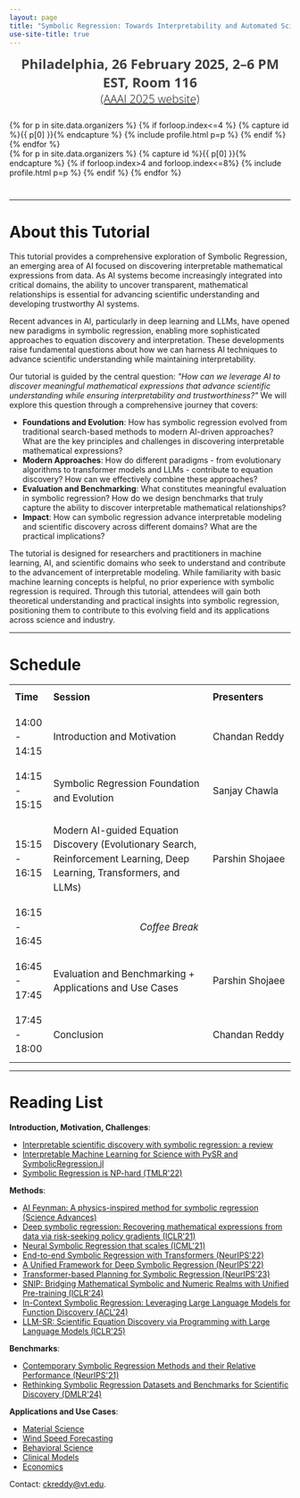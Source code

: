 ```yaml
---
layout: page
title: "Symbolic Regression: Towards Interpretability and Automated Scientific Discovery"
use-site-title: true
---
```


<div class="venue" style="font-size: 24px; display: block; font-family: 'Open Sans', 'Helvetica Neue', Helvetica, Arial, sans-serif; font-weight: 300; color: #404040; text-align: center;">
  <strong>Philadelphia, 26 February 2025, 2–6 PM EST, Room 116</strong>
</div>

<div class="venue" style="font-size: 20px; display: block; font-family: 'Open Sans', 'Helvetica Neue', Helvetica, Arial, sans-serif; font-weight: 300; color: #404040; text-align: center;">
  <a target="_blank" href="https://aaai.org/conference/aaai/aaai-25/tutorial-and-lab-list/#TH26">(AAAI 2025 website)</a>
</div>


<div class="sharethis-inline-share-buttons"></div>
<meta name="thumbnail" content="./img/aaai-logo.png" />

<div class="container" style="margin-bottom: 10px;"></div>


<div class="container" style="margin-top: 25px;margin-bottom: 40px;">
  <!-- <br> 
  <div class="row"> -->
  <div class="row">
    {% for p in site.data.organizers %}
    {% if forloop.index<=4 %}
    {% capture id %}{{ p[0] }}{% endcapture %}
    {% include profile.html p=p %}
    {% endif %}
    {% endfor %}
  </div>
  <div class="row">
    {% for p in site.data.organizers %}
    {% capture id %}{{ p[0] }}{% endcapture %}
    {% if forloop.index>4 and forloop.index<=8%}
    {% include profile.html p=p %}
    {% endif %}
    {% endfor %}
  </div>
</div>
<hr>

<!-- # Program Committee
<div class="container">
  <ul class="list-group list-group-flush">
    {% for p in site.data.pc.people %}
      <li class="list-group-item col-xs-6 col-sm-4 col-md-3">{{ p }}</li>
    {% endfor %}
  </ul>
</div>
<hr> -->


# About this Tutorial

This tutorial provides a comprehensive exploration of Symbolic Regression, an emerging area of AI focused on discovering interpretable mathematical expressions from data. As AI systems become increasingly integrated into critical domains, the ability to uncover transparent, mathematical relationships is essential for advancing scientific understanding and developing trustworthy AI systems. 

Recent advances in AI, particularly in deep learning and LLMs, have opened new paradigms in symbolic regression, enabling more sophisticated approaches to equation discovery and interpretation. These developments raise fundamental questions about how we can harness AI techniques to advance scientific understanding while maintaining interpretability.

Our tutorial is guided by the central question:
*"How can we leverage AI to discover meaningful mathematical expressions that advance scientific understanding while ensuring interpretability and trustworthiness?"*
We will explore this question through a comprehensive journey that covers:

- **Foundations and Evolution**: How has symbolic regression evolved from traditional search-based methods to modern AI-driven approaches? What are the key principles and challenges in discovering interpretable mathematical expressions?
- **Modern Approaches**: How do different paradigms - from evolutionary algorithms to transformer models and LLMs - contribute to equation discovery? How can we effectively combine these approaches?
- **Evaluation and Benchmarking**: What constitutes meaningful evaluation in symbolic regression? How do we design benchmarks that truly capture the ability to discover interpretable mathematical relationships?
- **Impact**: How can symbolic regression advance interpretable modeling and scientific discovery across different domains? What are the practical implications?

The tutorial is designed for researchers and practitioners in machine learning, AI, and scientific domains who seek to understand and contribute to the advancement of interpretable modeling. While familiarity with basic machine learning concepts is helpful, no prior experience with symbolic regression is required.
Through this tutorial, attendees will gain both theoretical understanding and practical insights into symbolic regression, positioning them to contribute to this evolving field and its applications across science and industry.

<hr>


# Schedule

<div class="container" style="margin-top: 15px; text-align: center;">
  <table style="width: 100%; max-width: 1050px; margin: auto; border-collapse: collapse; font-size: 17px; line-height: 1.5;">
    <tr style="font-weight: bold;">
      <th style="padding: 10px; text-align: left; width: 12%;">Time</th>
      <th style="padding: 10px; text-align: left; width: 58%;">Session</th>
      <th style="padding: 10px; text-align: left; width: 30%;">Presenters</th>
    </tr>
    <tr>
      <td style="padding: 10px;">14:00 - 14:15</td>
      <td style="padding: 10px;">Introduction and Motivation</td>
      <td style="padding: 10px;">Chandan Reddy</td>
    </tr>
    <tr>
      <td style="padding: 10px;">14:15 - 15:15</td>
      <td style="padding: 10px;">Symbolic Regression Foundation and Evolution </td>
      <td style="padding: 10px;">Sanjay Chawla</td>
    </tr>
    <tr>
      <td style="padding: 10px;">15:15 - 16:15</td>
      <td style="padding: 10px;">Modern AI-guided Equation Discovery (Evolutionary Search, Reinforcement Learning, Deep Learning, Transformers, and LLMs) </td>
      <td style="padding: 10px;">Parshin Shojaee</td>
    </tr>
    <tr>
      <td style="padding: 10px;">16:15 - 16:45</td>
      <td colspan="2" style="padding: 10px; font-style: italic; text-align: center;">Coffee Break</td>
    </tr>
    <tr>
      <td style="padding: 10px;">16:45 - 17:45</td>
      <td style="padding: 10px;">Evaluation and Benchmarking + Applications and Use Cases</td>
      <td style="padding: 10px;">Parshin Shojaee</td>
    </tr>
    <tr>
      <td style="padding: 10px;">17:45 - 18:00</td>
      <td style="padding: 10px;">Conclusion</td>
      <td style="padding: 10px;">Chandan Reddy</td>
    </tr>
  </table>
</div>

<hr>


# Reading List

**Introduction, Motivation, Challenges**:
- [Interpretable scientific discovery with symbolic regression: a review](https://link.springer.com/article/10.1007/s10462-023-10622-0)
- [Interpretable Machine Learning for Science with PySR and SymbolicRegression.jl](https://arxiv.org/abs/2305.01582)
- [Symbolic Regression is NP-hard (TMLR'22)](https://openreview.net/forum?id=LTiaPxqe2e)
  
**Methods**:
- [AI Feynman: A physics-inspired method for symbolic regression (Science Advances)](https://www.science.org/doi/10.1126/sciadv.aay2631) 
- [Deep symbolic regression: Recovering mathematical expressions from data via risk-seeking policy gradients (ICLR'21)](https://openreview.net/forum?id=m5Qsh0kBQG)
- [Neural Symbolic Regression that scales (ICML'21)](https://proceedings.mlr.press/v139/biggio21a.html)
- [End-to-end Symbolic Regression with Transformers (NeurIPS'22)](https://proceedings.neurips.cc/paper_files/paper/2022/hash/42eb37cdbefd7abae0835f4b67548c39-Abstract-Conference.html)
- [A Unified Framework for Deep Symbolic Regression (NeurIPS'22)](https://proceedings.neurips.cc/paper_files/paper/2022/hash/dbca58f35bddc6e4003b2dd80e42f838-Abstract-Conference.html)
- [Transformer-based Planning for Symbolic Regression (NeurIPS'23)](https://proceedings.neurips.cc/paper_files/paper/2023/hash/8ffb4e3118280a66b192b6f06e0e2596-Abstract-Conference.html)
- [SNIP: Bridging Mathematical Symbolic and Numeric Realms with Unified Pre-training (ICLR'24)](https://openreview.net/forum?id=KZSEgJGPxu)
- [In-Context Symbolic Regression: Leveraging Large Language Models for Function Discovery (ACL'24)](https://aclanthology.org/2024.acl-srw.49/)
- [LLM-SR: Scientific Equation Discovery via Programming with Large Language Models (ICLR'25)](https://openreview.net/forum?id=m2nmp8P5in)

**Benchmarks**:
- [Contemporary Symbolic Regression Methods and their Relative Performance (NeurIPS'21)](https://datasets-benchmarks-proceedings.neurips.cc/paper/2021/hash/c0c7c76d30bd3dcaefc96f40275bdc0a-Abstract-round1.html)
- [Rethinking Symbolic Regression Datasets and Benchmarks for Scientific Discovery (DMLR'24)](https://openreview.net/forum?id=i2e2wqt0nAI)

**Applications and Use Cases**:
- [Material Science](https://www.cambridge.org/core/journals/mrs-communications/article/symbolic-regression-in-materials-science/A5836F4AF5E9395A9B27541C5042A7F3)
- [Wind Speed Forecasting](https://arxiv.org/pdf/2102.10570?utm_source=chatgpt.com)
- [Behavioral Science](https://www.frontiersin.org/journals/artificial-intelligence/articles/10.3389/frai.2023.1039438/full?utm_source=chatgpt.com)
- [Clinical Models](https://www.nature.com/articles/s41746-023-00833-8)
- [Economics](https://www.tandfonline.com/doi/abs/10.1080/13504851.2016.1218419)



Contact: <ckreddy@vt.edu>.
